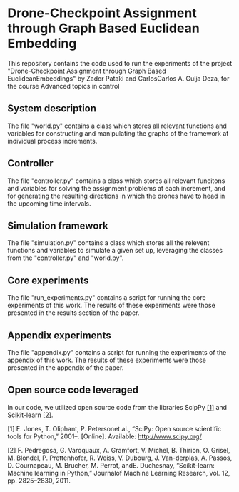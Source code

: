 # Drone-Checkpoint Assignment through Graph Based Euclidean Embedding

This repository contains the code used to run the experiments of the project "Drone-Checkpoint  Assignment  through  Graph  Based  EuclideanEmbeddings" by Zador Pataki and  CarlosCarlos A. Guija Deza, for the course Advanced topics in control 
 
## System description
The file "world.py" contains a class which stores all relevant functions and variables for constructing and manipulating the graphs of the framework at individual process increments.

## Controller
The file "controller.py" contains a class which stores all relevant funcitons and variables for solving the assignment problems at each increment, and for generating the resulting directions in which the drones have to head in the upcoming time intervals.

## Simulation framework
The file "simulation.py" contains a class which stores all the relevent functions and variables to simulate a given set up, leveraging the classes from the "controller.py" and "world.py".

## Core experiments
The file "run_experiments.py" contains a script for running the core experiments of this work. The results of these experiments were those presented in the results section of the paper.

## Appendix experiments
The file "appendix.py" contains a script for running the experiments of the appendix of this work. The results of these experiments were those presented in the appendix of the paper.

## Open source code leveraged
In our code, we utilized open source code from the libraries ScipPy [[1]](#1) and Scikit-learn [[2]](#2).

<a id="1">[1]</a> 
E. Jones, T. Oliphant, P. Petersonet al., “SciPy: Open source scientific tools for Python,” 2001–. [Online]. Available: http://www.scipy.org/

<a id="2">[2]</a> 
F. Pedregosa,  G.  Varoquaux,  A.  Gramfort,  V.  Michel,  B.  Thirion, O. Grisel, M. Blondel, P. Prettenhofer, R. Weiss, V. Dubourg, J. Van-derplas,  A.  Passos,  D.  Cournapeau,  M.  Brucher,  M.  Perrot,  andE.  Duchesnay,  “Scikit-learn:  Machine  learning  in  Python,” Journalof Machine Learning Research, vol. 12, pp. 2825–2830, 2011.
